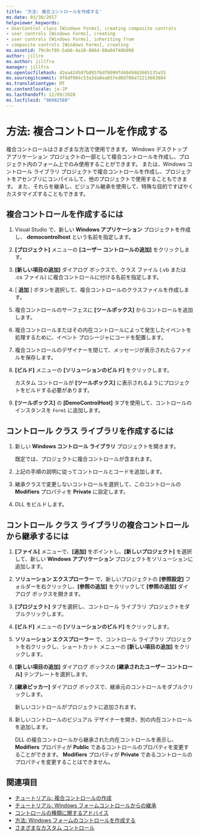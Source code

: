 ```yaml
---
title: '方法: 複合コントロールを作成する'
ms.date: 03/30/2017
helpviewer_keywords:
- UserControl class [Windows Forms], creating composite controls
- user controls [Windows Forms], creating
- user controls [Windows Forms], inheriting from
- composite controls [Windows Forms], creating
ms.assetid: 79c9cf05-5ab6-4a18-886d-88a64748b098
author: jillre
ms.author: jillfra
manager: jillfra
ms.openlocfilehash: 42ea424507b89576df8099fd4849dd2665135a55
ms.sourcegitcommit: 9f6df084c53a3da0ea657ed0d708a72213683084
ms.translationtype: MT
ms.contentlocale: ja-JP
ms.lasthandoff: 12/09/2020
ms.locfileid: "96982588"
---
```

# <a name="how-to-author-composite-controls"></a>方法: 複合コントロールを作成する

複合コントロールはさまざまな方法で使用できます。 Windows デスクトップ アプリケーション プロジェクトの一部として複合コントロールを作成し、プロジェクト内のフォーム上でのみ使用することができます。 または、Windows コントロール ライブラリ プロジェクトで複合コントロールを作成し、プロジェクトをアセンブリにコンパイルして、他のプロジェクトで使用することもできます。 また、それらを継承し、ビジュアル継承を使用して、特殊な目的ですばやくカスタマイズすることもできます。

## <a name="to-author-a-composite-control"></a>複合コントロールを作成するには

1. Visual Studio で、新しい **Windows アプリケーション** プロジェクトを作成し、 **democontrolhost** という名前を指定します。

2. **[プロジェクト]** メニューの **[ユーザー コントロールの追加]** をクリックします。

3. **[新しい項目の追加]** ダイアログ ボックスで、クラス ファイル (.vb または .cs ファイル) に複合コントロールに付ける名前を指定します。

4. [ **追加** ] ボタンを選択して、複合コントロールのクラスファイルを作成します。

5. 複合コントロールのサーフェスに **[ツールボックス]** からコントロールを追加します。

6. 複合コントロールまたはその内在コントロールによって発生したイベントを処理するために、イベント プロシージャにコードを配置します。

7. 複合コントロールのデザイナーを閉じて、メッセージが表示されたらファイルを保存します。

8. **[ビルド]** メニューの **[ソリューションのビルド]** をクリックします。

     カスタム コントロールが **[ツールボックス]** に表示されるようにプロジェクトをビルドする必要があります。

9. **[ツールボックス]** の **[DemoControlHost]** タブを使用して、コントロールのインスタンスを `Form1` に追加します。

## <a name="to-author-a-control-class-library"></a>コントロール クラス ライブラリを作成するには

1. 新しい **Windows コントロール ライブラリ** プロジェクトを開きます。

     既定では、プロジェクトに複合コントロールが含まれます。

2. 上記の手順の説明に従ってコントロールとコードを追加します。

3. 継承クラスで変更しないコントロールを選択して、このコントロールの **Modifiers** プロパティを **Private** に設定します。

4. DLL をビルドします。

## <a name="to-inherit-from-a-composite-control-in-a-control-class-library"></a>コントロール クラス ライブラリの複合コントロールから継承するには

1. **[ファイル]** メニューで、**[追加]** をポイントし、**[新しいプロジェクト]** を選択して、新しい **Windows アプリケーション** プロジェクトをソリューションに追加します。

2. **ソリューション エクスプローラー** で、新しいプロジェクトの **[参照設定]** フォルダーを右クリックし、**[参照の追加]** をクリックして **[参照の追加]** ダイアログ ボックスを開きます。

3. **[プロジェクト]** タブを選択し、コントロール ライブラリ プロジェクトをダブルクリックします。

4. **[ビルド]** メニューの **[ソリューションのビルド]** をクリックします。

5. **ソリューション エクスプローラー** で、コントロール ライブラリ プロジェクトを右クリックし、ショートカット メニューの **[新しい項目の追加]** をクリックします。

6. **[新しい項目の追加]** ダイアログ ボックスの **[継承されたユーザー コントロール]** テンプレートを選択します。

7. **[継承ピッカー]** ダイアログ ボックスで、継承元のコントロールをダブルクリックします。

     新しいコントロールがプロジェクトに追加されます。

8. 新しいコントロールのビジュアル デザイナーを開き、別の内在コントロールを追加します。

     DLL の複合コントロールから継承された内在コントロールを表示し、**Modifiers** プロパティが **Public** であるコントロールのプロパティを変更することができます。 **Modifiers** プロパティが **Private** であるコントロールのプロパティを変更することはできません。

## <a name="see-also"></a>関連項目

- [チュートリアル: 複合コントロールの作成](walkthrough-authoring-a-composite-control-with-visual-csharp.md)
- [チュートリアル: Windows フォームコントロールからの継承](walkthrough-inheriting-from-a-windows-forms-control-with-visual-csharp.md)
- [コントロールの種類に関するアドバイス](control-type-recommendations.md)
- [方法: Windows フォームのコントロールを作成する](how-to-author-controls-for-windows-forms.md)
- [さまざまなカスタム コントロール](varieties-of-custom-controls.md)

